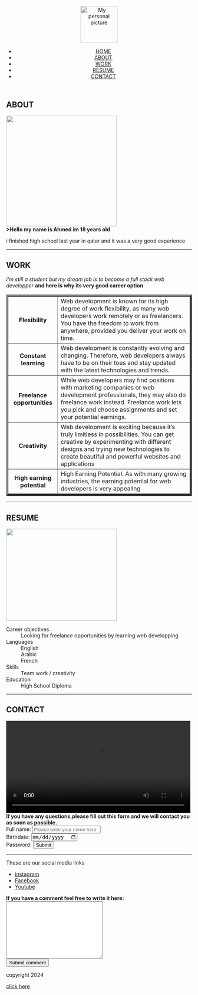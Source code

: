 <!DOCTYPE html>
<html lang="en">
<head>
    <meta charset="UTF-8">
    <title>My portfolio</title>
    <link rel="icon" href="/IMG_6465.png">
    <link rel="stylesheet" href="/styles.css">
    <link rel="preconnect" href="https://fonts.googleapis.com">
<link rel="preconnect" href="https://fonts.gstatic.com" crossorigin>
<link href="https://fonts.googleapis.com/css2?family=Roboto:ital,wght@0,100;0,300;0,400;0,500;0,700;0,900;1,100;1,300;1,400;1,500;1,700;1,900&display=swap" rel="stylesheet">
<body>
    <!--Creating our navbar -->
    <header>
        <nav>
            <img width="100px" src="./man-male-young-person-icon_24877-30222.avif" alt="My personal picture">
            <div>
            <ul>
                <li><a href="#home">HOME</a> </li>
                <li> <a href="#about">ABOUT</a></li>
                <li><a href="#work">WORK</a></li>
                <li><a href="#resume">RESUME</a></li>
                <li><a href="#contact">CONTACT</a></li>
            </ul>
        </div>
        </nav>
    </header>
    <main>
        <!--"about" section-->
        <section id="about">
            <h1>ABOUT</h1>
            <img width="300px" src="/44299297_s.jpg" alt="">
            <br>
            <b>>Hello my name is Ahmed im 18 years old</b>
            <p>i finished high school last year in qatar and it was a very good experience</p>
        </section>
        <hr>
        <!--"work" section-->
        <section id="work">
            <h1>WORK</h1>
            <i>i'm still a student but my dream job is to become a full stack web developper</i>
            <b>and here is why its very good career option</b>
            <table border="5">
                <tr>
                   <th>Flexibility</th>
                   <td>Web development is known for its high degree of work flexibility, as many web developers work remotely or as freelancers. You have the freedom to work from anywhere, provided you deliver your work on time. </td>
                </tr>
                <tr>
                    <th>Constant learning</th>
                    <td>Web development is constantly evolving and changing. Therefore, web developers always have to be on their toes and stay updated with the latest technologies and trends. </td>
                </tr>
                <tr>
                    <th>Freelance opportunities</th>
                    <td>While web developers may find positions with marketing companies or web development professionals, they may also do freelance work instead. Freelance work lets you pick and choose assignments and set your potential earnings.</td>
                </tr>
                <tr>
                    <th>Creativity</th>
                    <td>Web development is exciting because it’s truly limitless in possibilities. You can get creative by experimenting with different designs and trying new technologies to create beautiful and powerful websites and applications</td>
                </tr>
                <tr>
                    <th>High earning potential</th>
                    <td>High Earning Potential. As with many growing industries, the earning potential for web developers is very appealing</td>
                </tr>
            </table>
            <hr>
        </section>
        <!--"resume" section-->
        <section id="resume">
            <h1>RESUME</h1>
            <img width="300px" height="250px" src="images.jpg" alt="">
            <dl>
                <dt>Career objectives</dt>
                <dd>Looking for freelance opportunities by learning web developping</dd>
                <dt>Languages</dt>
                <dd>English</dd>
                <dd>Arabic</dd>
                <dd>French</dd>
                <dt>Skills</dt>
                <dd>Team work / creativity</dd>
                <dt>Education</dt>
                <dd>High School Diploma</dd>
            </dl>
        </section>
        <hr>
        <!--"contact" section-->
        <section id="contact">
            <h1>CONTACT</h1>
            <video controls width="500px" src="videoplayback.mp4"></video>
            <br>
            <b>If you have any questions,please fill out this form and we will contact you as soon as possible.</b>
            <form>
                <label>Full name: </label>
                <input type="text" placeholder="Please write your name here">
                <br>
                <label>Birthdate: </label>
                <input type="date">
                <br>
                <label>Password: </label>
                <button type="submit">Submit</button>
            </form>
        </section>
        <hr>
    </main>
    <footer class="abc">
        <p>These are our social media links </p>
        <ul>
            <li><a href="https://www.instagram.com/accounts/login/?hl=en">instagram</a></li>
            <li> <a href="https://www.facebook.com">Facebook</a></li>
            <li> <a href="https://www.youtube.com">Youtube</a></li>
        </ul>
    <b>If you have a comment feel free to write it here: </b>
    <br>
    <textarea name="Please write your comment in this box" cols="30" rows="10"></textarea>
    <br>
    <button class="be" type="submit">Submit comment</button>
    <p>copyright 2024</p>
    <a href="https://www.youtube.com">click here</a>
    </footer>  
</body>
</html>
